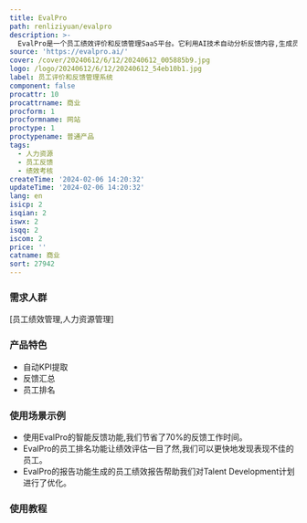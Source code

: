 ```yaml
---
title: EvalPro
path: renliziyuan/evalpro
description: >-
  EvalPro是一个员工绩效评价和反馈管理SaaS平台。它利用AI技术自动分析反馈内容,生成员工关键绩效指标、汇总报告等,帮助HR实现员工绩效的精准评估和跟踪,节省反馈工作量,提升员工绩效。主要功能包括自动KPI提取、反馈汇总、绩效排名等,适合需要实现员工绩效管理的企业使用。
source: 'https://evalpro.ai/'
cover: /cover/20240612/6/12/20240612_005885b9.jpg
logo: /logo/20240612/6/12/20240612_54eb10b1.jpg
label: 员工评价和反馈管理系统
component: false
procattr: 10
procattrname: 商业
procform: 1
procformname: 网站
proctype: 1
proctypename: 普通产品
tags:
  - 人力资源
  - 员工反馈
  - 绩效考核
createTime: '2024-02-06 14:20:32'
updateTime: '2024-02-06 14:20:32'
lang: en
isicp: 2
isqian: 2
iswx: 2
isqq: 2
iscom: 2
price: ''
catname: 商业
sort: 27942
---
```




### 需求人群
[员工绩效管理,人力资源管理]

### 产品特色
- 自动KPI提取
- 反馈汇总
- 员工排名

### 使用场景示例
- 使用EvalPro的智能反馈功能,我们节省了70%的反馈工作时间。
-  EvalPro的员工排名功能让绩效评估一目了然,我们可以更快地发现表现不佳的员工。
- EvalPro的报告功能生成的员工绩效报告帮助我们对Talent Development计划进行了优化。

### 使用教程


  
